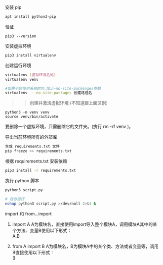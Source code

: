 
安装 pip 
```bash
apt install python3-pip
```

验证
```
pip3 --version
```

安装虚拟环境
```bash
pip3 install virtualenv
```

创建运行环境
```bash
virtualenv [虚拟环境名称] 
virtualenv venv

#如果不想使用系统的包,加上–no-site-packeages参数
virtualenv  --no-site-packages 创建路径名
```


>> 创建并激活虚拟环境 (不知道跟上面区别)
```
python3 -m venv venv
source venv/bin/activate
```

要删除一个虚拟环境，只需删除它的文件夹。(执行 rm -rf venv )。

导出当前环境所有的外部库
```bash
生成 requirements.txt 文件 
pip freeze >> requirements.txt
```


根据 requirements.txt 安装依赖
```bash
pip3 install -r requirements.txt
```

执行 python 脚本
```bash
python3 script.py

# 后台运行
nohup python3 script.py >/dev/null 2>&1 &
```


import 和 from...import

1. import A
A为模块名，直接使用import导入整个模块A，调用模块A其中的某个方法、变量B使用以下形式：  
A.B

2. from A import B
A为模块名，B为模块A中的某个类、方法或者变量等，调用B直接使用以下形式：  
B
